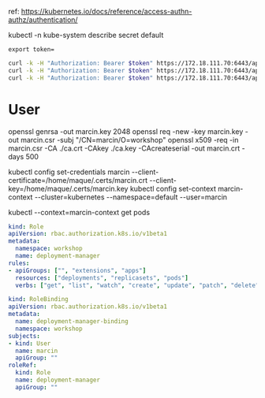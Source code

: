 ref: https://kubernetes.io/docs/reference/access-authn-authz/authentication/

kubectl -n kube-system describe secret default

`export token=`

```sh
curl -k -H "Authorization: Bearer $token" https://172.18.111.70:6443/api
curl -k -H "Authorization: Bearer $token" https://172.18.111.70:6443/api/v1
curl -k -H "Authorization: Bearer $token" https://172.18.111.70:6443/api/v1/namespaces/default/pods
```


# User

openssl genrsa -out marcin.key 2048
openssl req -new -key marcin.key -out marcin.csr -subj "/CN=marcin/O=workshop"
openssl x509 -req -in marcin.csr -CA ./ca.crt -CAkey ./ca.key -CAcreateserial -out marcin.crt -days 500


kubectl config set-credentials marcin --client-certificate=/home/maque/.certs/marcin.crt  --client-key=/home/maque/.certs/marcin.key
kubectl config set-context marcin-context --cluster=kubernetes --namespace=default --user=marcin

kubectl --context=marcin-context get pods


```yaml
kind: Role
apiVersion: rbac.authorization.k8s.io/v1beta1
metadata:
  namespace: workshop
  name: deployment-manager
rules:
- apiGroups: ["", "extensions", "apps"]
  resources: ["deployments", "replicasets", "pods"]
  verbs: ["get", "list", "watch", "create", "update", "patch", "delete"] # You can also use ["*"]
```

```yaml
kind: RoleBinding
apiVersion: rbac.authorization.k8s.io/v1beta1
metadata:
  name: deployment-manager-binding
  namespace: workshop
subjects:
- kind: User
  name: marcin
  apiGroup: ""
roleRef:
  kind: Role
  name: deployment-manager
  apiGroup: ""
```
